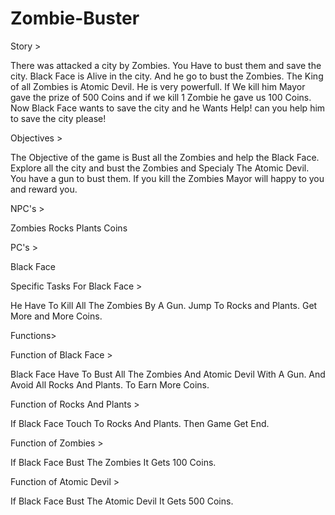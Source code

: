 # Zombie-Buster

Story >

There was attacked a city by Zombies. You Have to bust them and save the city. Black Face is Alive in the city. And he go to bust the Zombies. The King of all Zombies is Atomic Devil. He is very powerfull. If We kill him Mayor gave the prize of 500 Coins and if we kill 1 Zombie he gave us 100 Coins. Now Black Face wants to save the city and he Wants Help! can you help him to save the city please!

Objectives >

The Objective of the game is Bust all the Zombies and help the Black Face. Explore all the city and bust the Zombies and Specialy The Atomic Devil. You have a gun to bust them. If you kill the Zombies Mayor will happy to you and reward you.

NPC's >

Zombies
Rocks
Plants
Coins

PC's >

Black Face

Specific Tasks For Black Face >

He Have To Kill All The Zombies By A Gun. Jump To Rocks and Plants. Get More and More Coins. 

Functions>

Function of Black Face >

Black Face Have To Bust All The Zombies And Atomic Devil With A Gun. And Avoid All Rocks And Plants. To Earn More Coins.

Function of Rocks And Plants >

If Black Face Touch To Rocks And Plants. Then Game Get End.

Function of Zombies >

If Black Face Bust The Zombies It Gets 100 Coins.

Function of Atomic Devil >

If Black Face Bust The Atomic Devil It Gets 500 Coins.
